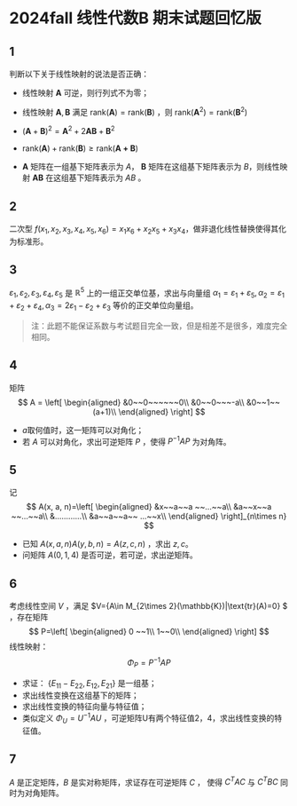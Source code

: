 # 2024fall 线性代数B 期末试题回忆版

## 1

判断以下关于线性映射的说法是否正确：

- 线性映射 $\mathbf{A}$ 可逆，则行列式不为零；
- 线性映射 $\mathbf{A}, \mathbf{B}$ 满足 $\text{rank}(\mathbf{A}) = \text{rank}(\mathbf{B})$ ，则 $\text{rank}(\mathbf{A}^2) = \text{rank}(\mathbf{B}^2)$

- $(\mathbf{A}+\mathbf{B})^2=\mathbf{A}^2+2\mathbf{A}\mathbf{B}+\mathbf{B}^2$
- $\text{rank}(\mathbf{A})+\text{rank}(\mathbf{B})\geq\text{rank}(\mathbf{A+B})$

- $\mathbf{A}$ 矩阵在一组基下矩阵表示为 $A$， $\mathbf{B}$ 矩阵在这组基下矩阵表示为 $B$，则线性映射 $\mathbf{AB}$ 在这组基下矩阵表示为 $AB$ 。

## 2

二次型 $f(x_1, x_2, x_3, x_4, x_5, x_6) = x_1x_6+x_2x_5+x_3x_4$，做非退化线性替换使得其化为标准形。

## 3

$\varepsilon_1, \varepsilon_2, \varepsilon_3, \varepsilon_4, \varepsilon_5$ 是 $\mathbb{R}^5$ 上的一组正交单位基，求出与向量组 $\alpha_1 = \varepsilon_1+\varepsilon_5, \alpha_2 = \varepsilon_1+\varepsilon_2+\varepsilon_4, \alpha_3 = 2\varepsilon_1-\varepsilon_2+\varepsilon_3$ 等价的正交单位向量组。

> 注：此题不能保证系数与考试题目完全一致，但是相差不是很多，难度完全相同。

## 4

矩阵
$$
A = \left[
\begin{aligned}
&0~~0~~~~~~0\\
&0~~0~~~-a\\
&0~~1~~(a+1)\\
\end{aligned}
\right]
$$

-  $a$取何值时，这一矩阵可以对角化；
- 若 $A$ 可以对角化，求出可逆矩阵 $P$ ，使得 $P^{-1}AP$ 为对角阵。

## 5

记
$$
A(x, a, n)=\left[
\begin{aligned}
&x~~a~~a ~~...~~a\\
&a~~x~~a ~~...~~a\\
&............\\
&a~~a~~a~~ ...~~x\\
\end{aligned}
\right]_{n\times n}
$$

- 已知 $A(x, a, n)A(y, b, n)=A(z, c, n)$ ，求出 $z, c$。
- 问矩阵 $A(0,1, 4)$ 是否可逆，若可逆，求出逆矩阵。

## 6

考虑线性空间 $V$ ，满足 $V=\{A\in M_{2\times 2}(\mathbb{K})|\text{tr}(A)=0\} $ ，存在矩阵 
$$
P=\left[
\begin{aligned}
0 ~~1\\
1~~0\\
\end{aligned}
\right]
$$
线性映射：
$$
\Phi_P=P^{-1}AP
$$

- 求证： $\{E_{11}-E_{22}, E_{12}, E_{21}\}$ 是一组基；
- 求出线性变换在这组基下的矩阵；
- 求出线性变换的特征向量与特征值；
- 类似定义 $\Phi_U=U^{-1}AU$ ，可逆矩阵U有两个特征值2，4，求出线性变换的特征值。

## 7

$A$ 是正定矩阵，$B$ 是实对称矩阵，求证存在可逆矩阵 $C$ ， 使得 $C^TAC$ 与 $C^TBC$ 同时为对角矩阵。